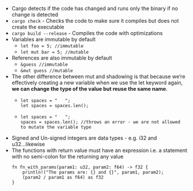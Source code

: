 * Cargo detects if the code has changed and runs only the binary if no change is detected
* `cargo check` - Checks the code to make sure it compiles but does not create the executable
* `cargo build --release` - Compiles the code with optimizations
* Variables are immutable by default
    * `let foo = 5; //immutable`
    * `let mut bar = 5; //mutable` 
* References are also immutable by default
    * `&guess //immutable`
    * `&mut guess //mutable`
* The other difference between mut and shadowing is that because we’re effectively creating a new variable when we use the let keyword again, **we can change the type of the value but reuse the same name**.
    * ```
      let spaces = "   ";
      let spaces = spaces.len();
      ```
    * ```
      let spaces = "   ";
      spaces = spaces.len(); //throws an error - we are not allowed to mutate the variable type
      ```
* Signed and Un-signed integers are data types - e.g. i32 and u32...likewise
* The functions with return value must have an expression i.e. a statement with no semi-colon for the returning any value
    ```
    fn fn_with_params(param1: u32, param2: f64) -> f32 {
        println!("The params are: {} and {}", param1, param2);
        (param2 / param1 as f64) as f32
    }
    ```
    
    
    
